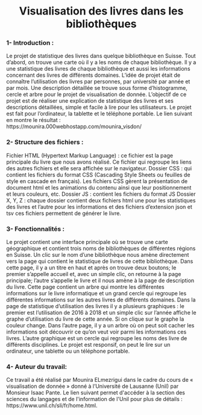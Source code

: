 <h1 align="center">  Visualisation des livres dans les bibliothèques</h1>
<h3>1-	Introduction :</h3>
Le projet de statistique des livres dans quelque bibliothèque en Suisse. Tout d’abord, on trouve une carte où il y a les noms de chaque bibliothèque. Il y a une statistique des livres de chaque bibliothèque et aussi les informations concernant des livres de différents domaines.
L’idée de projet était de connaître l’utilisation des livres par personnes, par université par année et par mois. Une description détaillée se trouve sous forme d’histogramme, cercle et arbre pour le projet de visualisation de donnée.
L’objectif de ce projet est de réaliser une explication de statistique des livres et ses descriptions détaillées, simple et facile à lire pour les utilisateurs. 
Le projet est fait pour l’ordinateur, la tablette et le téléphone portable.
     Le lien suivant en montre le résultat : https://mounira.000webhostapp.com/mounira_visdon/
     
     
<h3>2-	Structure des fichiers : </h3>
Fichier HTML (Hypertext Markup Language) : ce fichier est la page principale du livre que nous avons réalisé. Ce fichier qui regroupe les liens des autres fichiers et elle sera affichée sur le navigateur.
Dossier CSS : qui contient les fichiers du format CSS (Cascading Style Sheets ou feuilles de style en cascade en français). Les fichiers CSS gèrent la présentation de document html et les animations du contenu ainsi que leur positionnement et leurs couleurs, etc.
Dossier JS : contient les fichiers du format JS
Dossier X, Y, Z : chaque dossier contient deux fichiers html une pour les statistiques des livres et l’autre pour les informations et des fichiers d’extension json et tsv ces fichiers permettent de générer le livre.

<h3>3-	Fonctionnalités :</h3>
Le projet contient une interface principale où se trouve une carte géographique et contient trois noms de bibliothèques de différentes régions en Suisse. Un clic sur le nom d’une bibliothèque nous amène directement vers la page qui contient le statistique de livres de cette bibliothèque. Dans cette page, il y a un titre en haut et après on trouve deux boutons; le premier s’appelle accueil et, avec un simple clic, on retourne à la page principale; l’autre s’appelle le livre et il nous amène à la page de description du livre. Cette page contient un arbre qui montre les différentes informations sur le livre informatique et un grand cercle qui regroupe les différentes informations sur les autres livres de différents domaines.
Dans la page de statistique d’utilisation des livres il y a plusieurs graphiques : le premier est l’utilisation de 2016 à 2018 et un simple clic sur l’année affiche le graphe d’utilisation du livre de cette année. Si on clique sur le graphe la couleur change. Dans l’autre page, il y a un arbre où on peut soit cacher les informations soit découvrir ce qu’on veut voir parmi les informations ces livres. L’autre graphique est un cercle qui regroupe les noms des livre de différents disciplines. Le projet est responsif, on peut le lire sur un ordinateur, une tablette ou un téléphone portable.

<h3>4-	Auteur du travail:</h3>
Ce travail a été réalisé par Mounira ELmezrigui dans le cadre du cours de « visualisation de donnée » donné à l’Université de Lausanne (Unil) par Monsieur Isaac Pante. Le lien suivant permet d'accéder à la section des sciences du langages et de l'information de l'Unil pour plus de détails : https://www.unil.ch/sli/fr/home.html.

